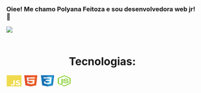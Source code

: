 ### Oiee! Me chamo Polyana Feitoza e sou desenvolvedora web jr! 👋

<div>
  
  <img src="https://github-readme-stats.vercel.app/api?username=PolyanaCristinaFeitoza&show_icons=true&theme=nightowl&include_all_commits=true&count_private=true"/>
</div>
<br>
    <h1 align="center">Tecnologias:</h1>
    <img align="center" height="30" width="40" alt="js-icon"  src="https://raw.githubusercontent.com/devicons/devicon/master/icons/javascript/javascript-plain.svg">
    <img align="center" height="30" width="40" alt="html-icon" src="https://raw.githubusercontent.com/devicons/devicon/master/icons/html5/html5-original.svg">
    <img align="center" height="30" width="40" alt="css-icon" src="https://raw.githubusercontent.com/devicons/devicon/master/icons/css3/css3-original.svg">
    <img align="center" height="30" width="40" alt="nodejs-icon" src="https://raw.githubusercontent.com/devicons/devicon/master/icons/nodejs/nodejs-original.svg">

